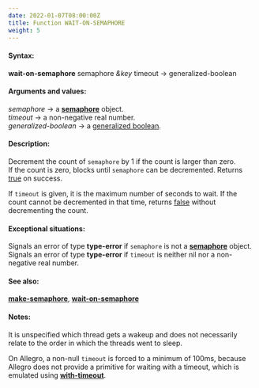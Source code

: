 ```yaml
---
date: 2022-01-07T08:00:00Z
title: Function WAIT-ON-SEMAPHORE
weight: 5
---
```


#### Syntax:

**wait-on-semaphore** semaphore *&key* timeout -> generalized-boolean

#### Arguments and values:

*semaphore* -> a
[**semaphore**](../semaphore) object.\
*timeout* -> a non-negative real number.\
*generalized-boolean* -> a [generalized
boolean](http://www.lispworks.com/documentation/HyperSpec/Body/26_glo_g.htm#generalized_boolean).

#### Description:

Decrement the count of `semaphore` by 1 if the count is larger than zero.\
If the count is zero, blocks until `semaphore` can be decremented.
Returns
[true](http://www.lispworks.com/documentation/HyperSpec/Body/26_glo_t.htm#true)
on success.

If `timeout` is given, it is the maximum number of seconds to wait. If
the count cannot be decremented in that time, returns
[false](http://www.lispworks.com/documentation/HyperSpec/Body/26_glo_f.htm#false)
without decrementing the count.

#### Exceptional situations:

Signals an error of type **type-error** if `semaphore` is not
a [**semaphore**](../semaphore) object.\
Signals an error of type **type-error** if `timeout` is neither nil
nor a non-negative real number.

#### See also:

[**make-semaphore**](./make-semaphore),
[**wait-on-semaphore**](./wait-on-semaphore)

#### Notes:

It is unspecified which thread gets a wakeup and does not necessarily
relate to the order in which the threads went to sleep.

On Allegro, a non-null `timeout` is forced to a minimum of 100ms,
because Allegro does not provide a primitive for waiting with a
timeout, which is emulated using
[**with-timeout**](../../timeouts/with-timeout).

